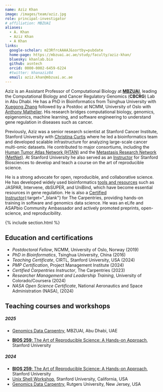 ```yaml
---
name: Aziz Khan
image: /images/team/aziz.jpg
role: principal-investigator
# affiliation: MBZUAI
aliases:
  - A. Khan
  - Aziz Khan
  - A Khan
links:
  google-scholar: m23RfrcAAAAJ&sortby=pubdate
  home-page: https://mbzuai.ac.ae/study/faculty/aziz-khan/
  bluesky: khanlab.bio
  github: asntech
  orcid: 0000-0002-6459-6224
  #twitter: khanaziz84
  email: aziz.khan@mbzuai.ac.ae
---
```


Aziz is an Assistant Professor of Computational Biology at [**MBZUAI**](https://mbzuai.ac.ae/study/faculty/aziz-khan/), leading the Computational Biology and Cancer Regulatory Genomics (**CBCRG**) Lab in Abu Dhabi. He has a PhD in Bioinformatics from Tsinghua University with [Xuegong Zhang](https://eca.xglab.tech/member/index.html) followed by a Postdoc at NCMM, University of Oslo with [Anthony Mathelier](https://mathelierlab.com/). His research bridges computational biology, genomics, epigenomics, machine learning, and software engineering to understand gene regulation in diseases such as cancer.

Previously, Aziz was a senior research scientist at Stanford Cancer Institute, Stanford University with [Christina Curtis](https://med.stanford.edu/curtislab.html) where he led a bioinformatics team and developed scalable infrastructure for analyzing large-scale cancer multi-omic datasets. He contributed to major consortiums, including the [Human Tumor Atlas Network (HTAN)](https://humantumoratlas.org/) and the [Metastasis Research Network (MetNet)](https://www.cancer.gov/about-nci/organization/dcb/research-programs/metnet). At Stanford University he also served as an [Instructor](https://explorecourses.stanford.edu/instructor/azizk) for Stanford Biosciences to develop and teach a course on the art of reproducible science.

 He is a strong advocate for open, reproducible, and collaborative science. He has developed widely used bioinformatics [tools and resources](/tools) such as JASPAR, Intervene, dbSUPER, and UniBind, which have become essential resources in gene regulation. He is also a [Certified Instructor](https://carpentries.org/community/instructors/){:target="_blank"} for The Carpentries, providing hands-on training in software and genomics data science. He was an eLife and ASAPbio Community Ambassador and  actively promoted preprints, open-science, and reproducibility.


{% include section.html %}

## Education and certifications

- *Postdoctoral Fellow*, NCMM, University of Oslo, Norway (2019)
- *PhD in Bioinformatics*, Tsinghua University, China (2016)
- *Teaching Certificate*, CIRTL, Stanford University, USA (2024)
- *PMP Certification*, Project Management Institute (2024)
- *Certified Carpentries Instructor*, The Carpentries (2023)
- *Researcher Management and Leadership Training*, University of Colorado/Coursera (2024)
- *NASA Open Science Certificate*, National Aeronautics and Space Administration (NASA), (2024)

## Teaching courses and workshops

##### 2025
- [Genomics Data Carpentry](https://mbzuai.ac.ae/event/genomics-data-carpentry-workshop/), MBZUAI, Abu Dhabi, UAE

- [**BIOS 259**: The Art of Reproducible Science: A Hands-on Approach](https://explorecourses.stanford.edu/search?q=BIOS+259&view=catalog&page=0&filter-coursestatus-Active=on&collapse=&academicYear=20242025), Stanford University


##### 2024
- [**BIOS 259**: The Art of Reproducible Science: A Hands-on Approach](https://explorecourses.stanford.edu/search?q=BIOS+259&view=catalog&page=0&filter-coursestatus-Active=on&collapse=&academicYear=20232024), Stanford University
- [Unix Shell Workshop](https://asntech.github.io/2024-05-31-stanford-online), Stanford University, California, USA
- [Genomics Data Carpentry](https://asntech.github.io/2024-04-25-rutgers), Rutgers University, New Jersey, USA

